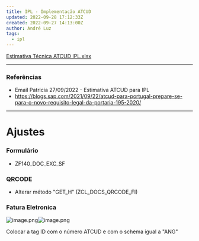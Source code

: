```yaml
---
title: IPL - Implementação ATCUD
updated: 2022-09-28 17:12:33Z
created: 2022-09-27 14:13:00Z
author: André Luz
tags:
  - ipl
---
```


[Estimativa Técnica ATCUD IPL.xlsx](Estimativa_T_cnica_ATCUD_IPL.xls)

* * *

### Referências

- Email Patricia 27/09/2022 - Estimativa ATCUD para IPL
- https://blogs.sap.com/2021/09/22/atcud-para-portugal-prepare-se-para-o-novo-requisito-legal-da-portaria-195-2020/

* * *

# **Ajustes**

### Formulário

- ZF140_DOC_EXC_SF

### QRCODE

- Alterar método "GET_H" (ZCL_DOCS_QRCODE_FI)

### Fatura Eletronica

![image.png](image-89.png)![image.png](image-88.png)

Colocar a tag ID com o número ATCUD e com o schema igual a "ANG"